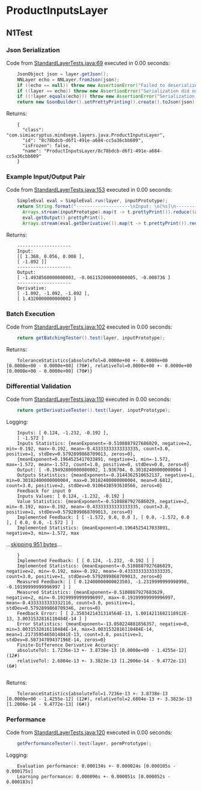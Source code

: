 # ProductInputsLayer
## N1Test
### Json Serialization
Code from [StandardLayerTests.java:69](../../../../../../../../src/main/java/com/simiacryptus/mindseye/test/StandardLayerTests.java#L69) executed in 0.00 seconds: 
```java
    JsonObject json = layer.getJson();
    NNLayer echo = NNLayer.fromJson(json);
    if ((echo == null)) throw new AssertionError("Failed to deserialize");
    if ((layer == echo)) throw new AssertionError("Serialization did not copy");
    if ((!layer.equals(echo))) throw new AssertionError("Serialization not equal");
    return new GsonBuilder().setPrettyPrinting().create().toJson(json);
```

Returns: 

```
    {
      "class": "com.simiacryptus.mindseye.layers.java.ProductInputsLayer",
      "id": "8c78bdcb-d6f1-491e-a684-cc5a36cbb609",
      "isFrozen": false,
      "name": "ProductInputsLayer/8c78bdcb-d6f1-491e-a684-cc5a36cbb609"
    }
```



### Example Input/Output Pair
Code from [StandardLayerTests.java:153](../../../../../../../../src/main/java/com/simiacryptus/mindseye/test/StandardLayerTests.java#L153) executed in 0.00 seconds: 
```java
    SimpleEval eval = SimpleEval.run(layer, inputPrototype);
    return String.format("--------------------\nInput: \n[%s]\n--------------------\nOutput: \n%s\n--------------------\nDerivative: \n%s",
      Arrays.stream(inputPrototype).map(t -> t.prettyPrint()).reduce((a, b) -> a + ",\n" + b).get(),
      eval.getOutput().prettyPrint(),
      Arrays.stream(eval.getDerivative()).map(t -> t.prettyPrint()).reduce((a, b) -> a + ",\n" + b).get());
```

Returns: 

```
    --------------------
    Input: 
    [[ 1.368, 0.056, 0.008 ],
    [ -1.092 ]]
    --------------------
    Output: 
    [ -1.4938560000000003, -0.061152000000000005, -0.008736 ]
    --------------------
    Derivative: 
    [ -1.092, -1.092, -1.092 ],
    [ 1.4320000000000002 ]
```



### Batch Execution
Code from [StandardLayerTests.java:102](../../../../../../../../src/main/java/com/simiacryptus/mindseye/test/StandardLayerTests.java#L102) executed in 0.00 seconds: 
```java
    return getBatchingTester().test(layer, inputPrototype);
```

Returns: 

```
    ToleranceStatistics{absoluteTol=0.0000e+00 +- 0.0000e+00 [0.0000e+00 - 0.0000e+00] (70#), relativeTol=0.0000e+00 +- 0.0000e+00 [0.0000e+00 - 0.0000e+00] (70#)}
```



### Differential Validation
Code from [StandardLayerTests.java:110](../../../../../../../../src/main/java/com/simiacryptus/mindseye/test/StandardLayerTests.java#L110) executed in 0.00 seconds: 
```java
    return getDerivativeTester().test(layer, inputPrototype);
```
Logging: 
```
    Inputs: [ 0.124, -1.232, -0.192 ],
    [ -1.572 ]
    Inputs Statistics: {meanExponent=-0.5108887927686029, negative=2, min=-0.192, max=-0.192, mean=-0.43333333333333335, count=3.0, positive=1, stdDev=0.5792899868709013, zeros=0},
    {meanExponent=0.1964525417033891, negative=1, min=-1.572, max=-1.572, mean=-1.572, count=1.0, positive=0, stdDev=0.0, zeros=0}
    Output: [ -0.19492800000000002, 1.936704, 0.30182400000000004 ]
    Outputs Statistics: {meanExponent=-0.3144362510652137, negative=1, min=0.30182400000000004, max=0.30182400000000004, mean=0.6812, count=3.0, positive=2, stdDev=0.9106438593610566, zeros=0}
    Feedback for input 0
    Inputs Values: [ 0.124, -1.232, -0.192 ]
    Value Statistics: {meanExponent=-0.5108887927686029, negative=2, min=-0.192, max=-0.192, mean=-0.43333333333333335, count=3.0, positive=1, stdDev=0.5792899868709013, zeros=0}
    Implemented Feedback: [ [ -1.572, 0.0, 0.0 ], [ 0.0, -1.572, 0.0 ], [ 0.0, 0.0, -1.572 ] ]
    Implemented Statistics: {meanExponent=0.1964525417033891, negative=3, min=-1.572, max
```
...[skipping 951 bytes](etc/94.txt)...
```
    }
    Implemented Feedback: [ [ 0.124, -1.232, -0.192 ] ]
    Implemented Statistics: {meanExponent=-0.5108887927686029, negative=2, min=-0.192, max=-0.192, mean=-0.43333333333333335, count=3.0, positive=1, stdDev=0.5792899868709013, zeros=0}
    Measured Feedback: [ [ 0.12400000000023503, -1.2319999999998998, -0.19199999999996997 ] ]
    Measured Statistics: {meanExponent=-0.5108887927683629, negative=2, min=-0.19199999999996997, max=-0.19199999999996997, mean=-0.4333333333332116, count=3.0, positive=1, stdDev=0.5792899868709346, zeros=0}
    Feedback Error: [ [ 2.3503421431314564E-13, 1.0014211682118912E-13, 3.0031532816110484E-14 ] ]
    Error Statistics: {meanExponent=-13.050224881856357, negative=0, min=3.0031532816110484E-14, max=3.0031532816110484E-14, mean=1.2173595465014841E-13, count=3.0, positive=3, stdDev=8.50734789437196E-14, zeros=0}
    Finite-Difference Derivative Accuracy:
    absoluteTol: 1.7236e-13 +- 3.8738e-13 [0.0000e+00 - 1.4255e-12] (12#)
    relativeTol: 2.6804e-13 +- 3.3823e-13 [1.2006e-14 - 9.4772e-13] (6#)
    
```

Returns: 

```
    ToleranceStatistics{absoluteTol=1.7236e-13 +- 3.8738e-13 [0.0000e+00 - 1.4255e-12] (12#), relativeTol=2.6804e-13 +- 3.3823e-13 [1.2006e-14 - 9.4772e-13] (6#)}
```



### Performance
Code from [StandardLayerTests.java:120](../../../../../../../../src/main/java/com/simiacryptus/mindseye/test/StandardLayerTests.java#L120) executed in 0.00 seconds: 
```java
    getPerformanceTester().test(layer, permPrototype);
```
Logging: 
```
    Evaluation performance: 0.000134s +- 0.000024s [0.000105s - 0.000175s]
    Learning performance: 0.000096s +- 0.000051s [0.000052s - 0.000183s]
    
```

